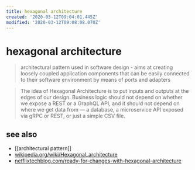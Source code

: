 ```yaml
---
title: hexagonal architecture
created: '2020-03-12T09:04:01.445Z'
modified: '2020-03-12T09:08:08.070Z'
---
```


# hexagonal architecture

> architectural pattern used in software design - aims at creating loosely coupled application components that can be easily connected to their software environment by means of ports and adapters

> The idea of Hexagonal Architecture is to put inputs and outputs at the edges of our design. 
> Business logic should not depend on whether we expose a REST or a GraphQL API, 
> and it should not depend on where we get data from — a database, a microservice API exposed via gRPC or REST, or just a simple CSV file.

## see also
- [[architectural pattern]]
- [wikipedia.org/wiki/Hexagonal_architecture](https://en.wikipedia.org/wiki/Hexagonal_architecture_(software))
- [netflixtechblog.com/ready-for-changes-with-hexagonal-architecture](https://netflixtechblog.com/ready-for-changes-with-hexagonal-architecture-b315ec967749)
